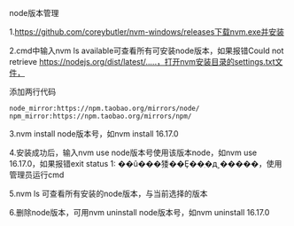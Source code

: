 node版本管理

1.https://github.com/coreybutler/nvm-windows/releases下载nvm.exe并安装

2.cmd中输入nvm ls available可查看所有可安装node版本，如果报错Could not retrieve https://nodejs.org/dist/latest/.....，打开nvm安装目录的settings.txt文件，

添加两行代码

```
node_mirror:https://npm.taobao.org/mirrors/node/
npm_mirror:https://npm.taobao.org/mirrors/npm/
```

3.nvm install node版本号，如nvm install 16.17.0

4.安装成功后，输入nvm use node版本号使用该版本node，如nvm use 16.17.0，如果报错exit status 1: ��û���㹻��Ȩ��ִ�д˲�����，使用管理员运行cmd

5.nvm ls 可查看所有安装的node版本，与当前选择的版本

6.删除node版本，可用nvm uninstall node版本号，如nvm uninstall 16.17.0 